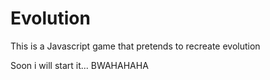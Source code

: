 Evolution
=========

This is a Javascript game that pretends to recreate evolution

Soon i will start it... BWAHAHAHA
